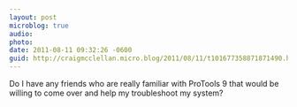 ```yaml
---
layout: post
microblog: true
audio: 
photo: 
date: 2011-08-11 09:32:26 -0600
guid: http://craigmcclellan.micro.blog/2011/08/11/t101677358871871490.html
---
```

Do I have any friends who are really familiar with ProTools 9 that would be willing to come over and help my troubleshoot my system?
